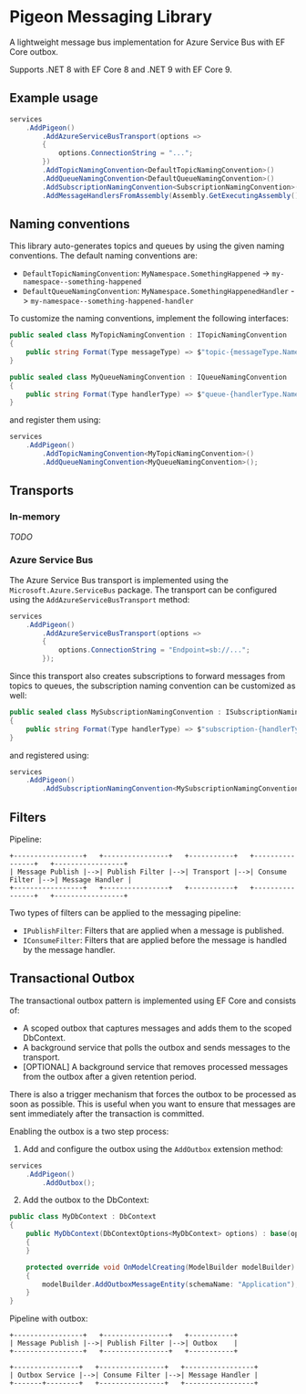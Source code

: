 # Pigeon Messaging Library

A lightweight message bus implementation for Azure Service Bus with EF Core outbox.

Supports .NET 8 with EF Core 8 and .NET 9 with EF Core 9.

## Example usage

```csharp
services
    .AddPigeon()
        .AddAzureServiceBusTransport(options =>
        {
            options.ConnectionString = "...";
        })
        .AddTopicNamingConvention<DefaultTopicNamingConvention>()
        .AddQueueNamingConvention<DefaultQueueNamingConvention>()
        .AddSubscriptionNamingConvention<SubscriptionNamingConvention>()
        .AddMessageHandlersFromAssembly(Assembly.GetExecutingAssembly());
```

## Naming conventions

This library auto-generates topics and queues by using the given naming conventions. The default naming conventions are:

- `DefaultTopicNamingConvention`: `MyNamespace.SomethingHappened` -> `my-namespace--something-happened`
- `DefaultQueueNamingConvention`: `MyNamespace.SomethingHappenedHandler` -> `my-namespace--something-happened-handler`

To customize the naming conventions, implement the following interfaces:

```csharp
public sealed class MyTopicNamingConvention : ITopicNamingConvention
{
    public string Format(Type messageType) => $"topic-{messageType.Name}";
}
```

```csharp
public sealed class MyQueueNamingConvention : IQueueNamingConvention
{
    public string Format(Type handlerType) => $"queue-{handlerType.Name}";
}
```

and register them using:

```csharp
services
    .AddPigeon()
        .AddTopicNamingConvention<MyTopicNamingConvention>()
        .AddQueueNamingConvention<MyQueueNamingConvention>();
```

## Transports

### In-memory

_TODO_

### Azure Service Bus

The Azure Service Bus transport is implemented using the `Microsoft.Azure.ServiceBus` package. The transport can be configured using the `AddAzureServiceBusTransport` method:

```csharp
services
    .AddPigeon()
        .AddAzureServiceBusTransport(options =>
        {
            options.ConnectionString = "Endpoint=sb://...";
        });
```

Since this transport also creates subscriptions to forward messages from topics to queues, the subscription naming convention can be customized as well:

```csharp
public sealed class MySubscriptionNamingConvention : ISubscriptionNamingConvention
{
    public string Format(Type handlerType) => $"subscription-{handlerType.Name}";
}
```

and registered using:

```csharp
services
    .AddPigeon()
        .AddSubscriptionNamingConvention<MySubscriptionNamingConvention>();
```

## Filters

Pipeline:

```plaintext
+-----------------+   +----------------+   +-----------+   +----------------+   +-----------------+
| Message Publish |-->| Publish Filter |-->| Transport |-->| Consume Filter |-->| Message Handler |
+-----------------+   +----------------+   +-----------+   +----------------+   +-----------------+
```

Two types of filters can be applied to the messaging pipeline:

- `IPublishFilter`: Filters that are applied when a message is published.
- `IConsumeFilter`: Filters that are applied before the message is handled by the message handler.

## Transactional Outbox

The transactional outbox pattern is implemented using EF Core and consists of:

- A scoped outbox that captures messages and adds them to the scoped DbContext.
- A background service that polls the outbox and sends messages to the transport.
- [OPTIONAL] A background service that removes processed messages from the outbox after a given retention period.

There is also a trigger mechanism that forces the outbox to be processed as soon as possible. This is useful when you want to ensure that messages are sent immediately after the transaction is committed.

Enabling the outbox is a two step process:

1. Add and configure the outbox using the `AddOutbox` extension method:

```csharp
services
    .AddPigeon()
        .AddOutbox();
```

2. Add the outbox to the DbContext:

```csharp
public class MyDbContext : DbContext
{
    public MyDbContext(DbContextOptions<MyDbContext> options) : base(options)
    {
    }

    protected override void OnModelCreating(ModelBuilder modelBuilder)
    {
        modelBuilder.AddOutboxMessageEntity(schemaName: "Application");
    }
}
```

Pipeline with outbox:

```plaintext
+-----------------+   +----------------+   +-----------+
| Message Publish |-->| Publish Filter |-->| Outbox    |
+-----------------+   +----------------+   +-----------+

+----------------+   +----------------+   +-----------------+
| Outbox Service |-->| Consume Filter |-->| Message Handler |
+-------+--------+   +----------------+   +-----------------+
```
